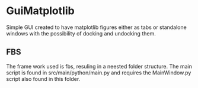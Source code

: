 # GuiMatplotlib

Simple GUI created to have matplotlib figures either as tabs or standalone windows with the possibility of docking and undocking them.

## FBS
The frame work used is fbs, resuling in a neested folder structure. The main script is found in src/main/python/main.py and requires the MainWindow.py script also found in this folder.

